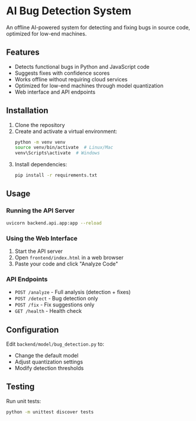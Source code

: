 # AI Bug Detection System

An offline AI-powered system for detecting and fixing bugs in source code, optimized for low-end machines.

## Features

- Detects functional bugs in Python and JavaScript code
- Suggests fixes with confidence scores
- Works offline without requiring cloud services
- Optimized for low-end machines through model quantization
- Web interface and API endpoints

## Installation

1. Clone the repository
2. Create and activate a virtual environment:
   ```bash
   python -m venv venv
   source venv/bin/activate  # Linux/Mac
   venv\Scripts\activate  # Windows
   ```
3. Install dependencies:
   ```bash
   pip install -r requirements.txt
   ```

## Usage

### Running the API Server
```bash
uvicorn backend.api.app:app --reload
```

### Using the Web Interface
1. Start the API server
2. Open `frontend/index.html` in a web browser
3. Paste your code and click "Analyze Code"

### API Endpoints
- `POST /analyze` - Full analysis (detection + fixes)
- `POST /detect` - Bug detection only
- `POST /fix` - Fix suggestions only
- `GET /health` - Health check

## Configuration

Edit `backend/model/bug_detection.py` to:
- Change the default model
- Adjust quantization settings
- Modify detection thresholds

## Testing

Run unit tests:
```bash
python -m unittest discover tests
```
